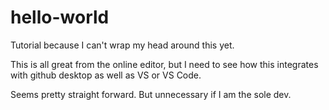 # hello-world
Tutorial because I can't wrap my head around this yet.

This is all great from the online editor, but I need to see how this integrates with github desktop as well as VS or VS Code.

Seems pretty straight forward.  But unnecessary if I am the sole dev.

